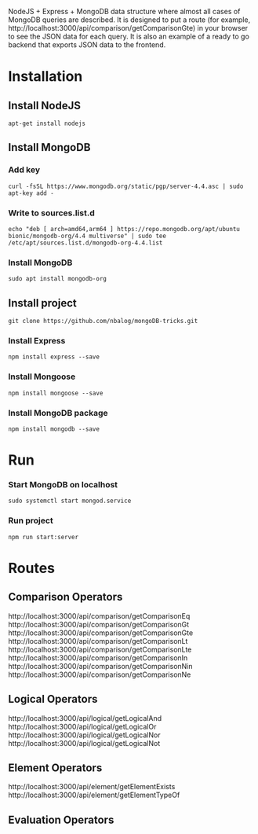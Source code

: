 NodeJS + Express + MongoDB data structure where almost all cases of MongoDB queries are described. It is designed to put a route (for example, http://localhost:3000/api/comparison/getComparisonGte) in your browser to see the JSON data for each query. It is also an example of a ready to go backend that exports JSON data to the frontend.  

# Installation
## Install NodeJS
``` apt-get install nodejs ``` 
## Install MongoDB 
### Add key
``` curl -fsSL https://www.mongodb.org/static/pgp/server-4.4.asc | sudo apt-key add - ``` 
### Write to sources.list.d
``` echo "deb [ arch=amd64,arm64 ] https://repo.mongodb.org/apt/ubuntu bionic/mongodb-org/4.4 multiverse" | sudo tee /etc/apt/sources.list.d/mongodb-org-4.4.list ```
### Install MongoDB
``` sudo apt install mongodb-org ```
## Install project
``` git clone https://github.com/nbalog/mongoDB-tricks.git ```
### Install Express
``` npm install express --save ```
### Install Mongoose  
``` npm install mongoose --save ```
### Install MongoDB package   
``` npm install mongodb --save ```

# Run
### Start MongoDB on localhost
``` sudo systemctl start mongod.service ```
### Run project  
``` npm run start:server ```  

# Routes
## Comparison Operators
http://localhost:3000/api/comparison/getComparisonEq  
http://localhost:3000/api/comparison/getComparisonGt  
http://localhost:3000/api/comparison/getComparisonGte  
http://localhost:3000/api/comparison/getComparisonLt  
http://localhost:3000/api/comparison/getComparisonLte  
http://localhost:3000/api/comparison/getComparisonIn  
http://localhost:3000/api/comparison/getComparisonNin  
http://localhost:3000/api/comparison/getComparisonNe

## Logical Operators
http://localhost:3000/api/logical/getLogicalAnd    
http://localhost:3000/api/logical/getLogicalOr    
http://localhost:3000/api/logical/getLogicalNor  
http://localhost:3000/api/logical/getLogicalNot  

## Element Operators
http://localhost:3000/api/element/getElementExists  
http://localhost:3000/api/element/getElementTypeOf  

## Evaluation Operators


